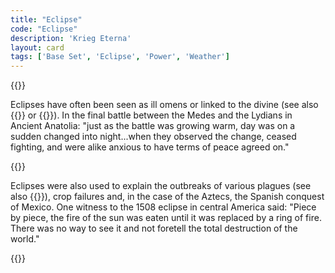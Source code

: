 ```yaml
---
title: "Eclipse"
code: "Eclipse"
description: 'Krieg Eterna'
layout: card
tags: ['Base Set', 'Eclipse', 'Power', 'Weather']
---
```

{{<card-detail-page title="Eclipse" artwork="Eclipse as seen from the Moon by Lucien Rudaux  (1947)">}}

<p>
Eclipses have often been seen as ill omens or linked to the divine (see also {{<cardlink name="Omen" code="omen">}} or {{<cardlink name="Ruin">}}). In the final battle between the Medes and the Lydians in Ancient Anatolia: "just as the battle was growing warm, day was on a sudden changed into night...when they observed the change, ceased fighting, and were alike anxious to have terms of peace agreed on." 
</p>
{{<card-detail-image file="eclipse.jpg" caption="Total Solar eclipse in France by Luc Viatour (1999)">}}
<p>
Eclipses were also used to explain the outbreaks of various plagues (see also {{<cardlink name="Plague" code="plague">}}), crop failures and, in the case of the Aztecs, the Spanish conquest of Mexico. One witness to the 1508 eclipse in central America said: "Piece by piece, the fire of the sun was eaten until it was replaced by a ring of fire. There was no way to see it and not foretell the total destruction of the world."
</p>
{{</card-detail-page>}}
